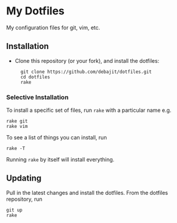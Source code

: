 My Dotfiles
==============================

My configuration files for git, vim, etc.

Installation
------------

* Clone this repository (or your fork), and install the dotfiles:

        git clone https://github.com/debajit/dotfiles.git
        cd dotfiles
        rake

### Selective Installation

To install a specific set of files, run `rake` with a particular name e.g.

    rake git
    rake vim

To see a list of things you can install, run

    rake -T


Running `rake` by itself will install everything.


Updating
--------

Pull in the latest changes and install the dotfiles. From the dotfiles repository, run

    git up
    rake
